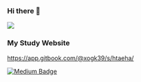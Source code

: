 ### Hi there 👋
<a href="https://wakatime.com"><img src="https://wakatime.com/share/@HTaeha/77a0742b-0694-4d4c-b0f8-fb381aeb0a67.png" /></a>

### My Study Website
https://app.gitbook.com/@xogk39/s/htaeha/

[![Medium Badge](http://img.shields.io/badge/-Medium-12100E?style=flat&logo=medium&link=https://xogk39.medium.com/)](https://xogk39.medium.com/)

<!--
**HTaeha/HTaeha** is a ✨ _special_ ✨ repository because its `README.md` (this file) appears on your GitHub profile.

Here are some ideas to get you started:

- 🔭 I’m currently working on ...
- 🌱 I’m currently learning ...
- 👯 I’m looking to collaborate on ...
- 🤔 I’m looking for help with ...
- 💬 Ask me about ...
- 📫 How to reach me: ...
- 😄 Pronouns: ...
- ⚡ Fun fact: ...
-->
